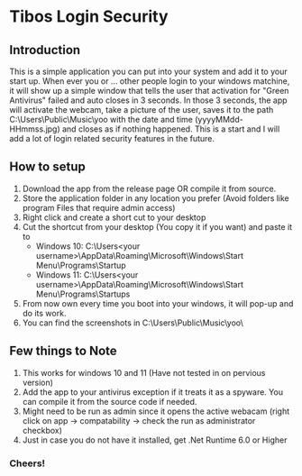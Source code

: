 # Tibos Login Security
## Introduction
This is a simple application you can put into your system and add it to your start up. When ever you or ... other people login to your windows matchine, it will show up a simple window that tells the user that activation for "Green Antivirus" failed and auto closes in 3 seconds.
In those 3 seconds, the app will activate the webcam, take a picture of the user, saves it to the path C:\Users\Public\Music\yoo with the date and time (yyyyMMdd-HHmmss.jpg) and closes as if nothing happened. 
This is a start and I will add a lot of login related security features in the future.

## How to setup
1. Download the app from the release page OR compile it from source.
2. Store the application folder in any location you prefer (Avoid folders like program Files that require admin access)
3. Right click and create a short cut to your desktop
4. Cut the shortcut from your desktop (You copy it if you want) and paste it to
   - Windows 10: C:\Users\<your username>\AppData\Roaming\Microsoft\Windows\Start Menu\Programs\Startup
   - Windows 11: C:\Users\<your username>\AppData\Roaming\Microsoft\Windows\Start Menu\Programs\Startups
5. From now own every time you boot into your windows, it will pop-up and do its work.
6. You can find the screenshots in C:\Users\Public\Music\yoo\

## Few things to Note
1. This works for windows 10 and 11 (Have not tested in on pervious version)
2. Add the app to your antivirus exception if it treats it as a spyware. You can compile it from the source code if needed.
3. Might need to be run as admin since it opens the active webacam (right click on app -> compatability -> check the run as administrator checkbox)
4. Just in case you do not have it installed, get .Net Runtime 6.0 or Higher

### Cheers!
